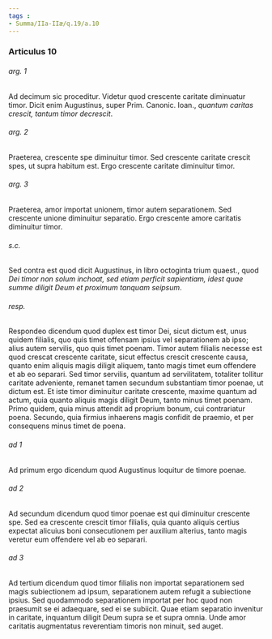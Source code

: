 ```yaml
---
tags : 
- Summa/IIa-IIæ/q.19/a.10
---
```


### Articulus 10

###### arg. 1
Ad decimum sic proceditur. Videtur quod crescente caritate diminuatur timor. Dicit enim Augustinus, super Prim. Canonic. Ioan., *quantum caritas crescit, tantum timor decrescit*.

###### arg. 2
Praeterea, crescente spe diminuitur timor. Sed crescente caritate crescit spes, ut supra habitum est. Ergo crescente caritate diminuitur timor.

###### arg. 3
Praeterea, amor importat unionem, timor autem separationem. Sed crescente unione diminuitur separatio. Ergo crescente amore caritatis diminuitur timor.

###### s.c.
Sed contra est quod dicit Augustinus, in libro octoginta trium quaest., quod *Dei timor non solum inchoat, sed etiam perficit sapientiam, idest quae summe diligit Deum et proximum tanquam seipsum*.

###### resp.
Respondeo dicendum quod duplex est timor Dei, sicut dictum est, unus quidem filialis, quo quis timet offensam ipsius vel separationem ab ipso; alius autem servilis, quo quis timet poenam. Timor autem filialis necesse est quod crescat crescente caritate, sicut effectus crescit crescente causa, quanto enim aliquis magis diligit aliquem, tanto magis timet eum offendere et ab eo separari. Sed timor servilis, quantum ad servilitatem, totaliter tollitur caritate adveniente, remanet tamen secundum substantiam timor poenae, ut dictum est. Et iste timor diminuitur caritate crescente, maxime quantum ad actum, quia quanto aliquis magis diligit Deum, tanto minus timet poenam. Primo quidem, quia minus attendit ad proprium bonum, cui contrariatur poena. Secundo, quia firmius inhaerens magis confidit de praemio, et per consequens minus timet de poena.

###### ad 1
Ad primum ergo dicendum quod Augustinus loquitur de timore poenae.

###### ad 2
Ad secundum dicendum quod timor poenae est qui diminuitur crescente spe. Sed ea crescente crescit timor filialis, quia quanto aliquis certius expectat alicuius boni consecutionem per auxilium alterius, tanto magis veretur eum offendere vel ab eo separari.

###### ad 3
Ad tertium dicendum quod timor filialis non importat separationem sed magis subiectionem ad ipsum, separationem autem refugit a subiectione ipsius. Sed quodammodo separationem importat per hoc quod non praesumit se ei adaequare, sed ei se subiicit. Quae etiam separatio invenitur in caritate, inquantum diligit Deum supra se et supra omnia. Unde amor caritatis augmentatus reverentiam timoris non minuit, sed auget.

